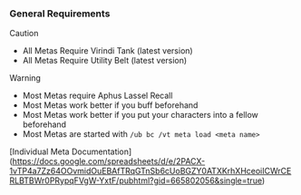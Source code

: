 ### General Requirements
> [!CAUTION]
> * All Metas Require Virindi Tank (latest version)
> * All Metas Require Utility Belt (latest version)

> [!WARNING]
> * Most Metas require Aphus Lassel Recall
> * Most Metas work better if you buff beforehand
> * Most Metas work better if you put your characters into a fellow beforehand
> * Most Metas are started with `/ub bc /vt meta load <meta name>`

[Individual Meta Documentation] (https://docs.google.com/spreadsheets/d/e/2PACX-1vTP4a7Zz64OOvmidOuEBAfTRqGTnSb6cUoBGZY0ATXKrhXHceoiICWrCERLBTBWr0PRypqFVgW-YxtF/pubhtml?gid=665802056&single=true)